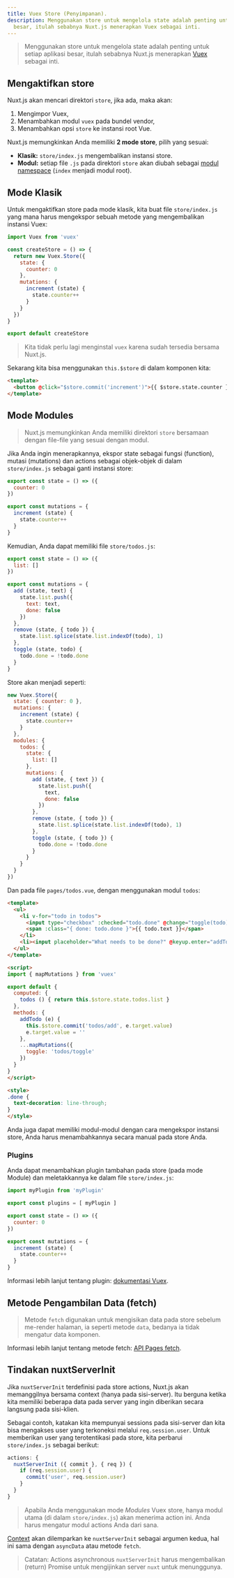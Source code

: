 ```yaml
---
title: Vuex Store (Penyimpanan).
description: Menggunakan store untuk mengelola state adalah penting untuk setiap aplikasi
  besar, itulah sebabnya Nuxt.js menerapkan Vuex sebagai inti.
---
```


> Menggunakan store untuk mengelola state adalah penting untuk setiap aplikasi besar, itulah sebabnya Nuxt.js menerapkan [Vuex](https://vuex.vuejs.org/en/) sebagai inti.

## Mengaktifkan store 

Nuxt.js akan mencari direktori `store`, jika ada, maka akan:

1. Mengimpor Vuex,
2. Menambahkan modul `vuex` pada bundel vendor,
3. Menambahkan opsi `store` ke instansi root Vue.

Nuxt.js memungkinkan Anda memiliki **2 mode store**, pilih yang sesuai:

- **Klasik:** `store/index.js` mengembalikan instansi store.
- **Modul:** setiap file `.js` pada direktori `store` akan diubah sebagai [modul namespace](http://vuex.vuejs.org/en/modules.html) (`index` menjadi modul root).

## Mode Klasik

Untuk mengaktifkan store pada mode klasik, kita buat file `store/index.js` yang mana harus mengekspor sebuah metode yang mengembalikan instansi Vuex:

```js
import Vuex from 'vuex'

const createStore = () => {
  return new Vuex.Store({
    state: {
      counter: 0
    },
    mutations: {
      increment (state) {
        state.counter++
      }
    }
  })
}

export default createStore
```

> Kita tidak perlu lagi menginstal `vuex` karena sudah tersedia bersama Nuxt.js.

Sekarang kita bisa menggunakan `this.$store` di dalam komponen kita:

```html
<template>
  <button @click="$store.commit('increment')">{{ $store.state.counter }}</button>
</template>
```

## Mode Modules

> Nuxt.js memungkinkan Anda memiliki direktori `store` bersamaan dengan file-file yang sesuai dengan modul.

Jika Anda ingin menerapkannya, ekspor state sebagai fungsi (function), mutasi (mutations) dan actions sebagai objek-objek di dalam `store/index.js` sebagai ganti instansi store:

```js
export const state = () => ({
  counter: 0
})

export const mutations = {
  increment (state) {
    state.counter++
  }
}
```

Kemudian, Anda dapat memiliki file `store/todos.js`:

```js
export const state = () => ({
  list: []
})

export const mutations = {
  add (state, text) {
    state.list.push({
      text: text,
      done: false
    })
  },
  remove (state, { todo }) {
    state.list.splice(state.list.indexOf(todo), 1)
  },
  toggle (state, todo) {
    todo.done = !todo.done
  }
}
```

Store akan menjadi seperti:

```js
new Vuex.Store({
  state: { counter: 0 },
  mutations: {
    increment (state) {
      state.counter++
    }
  },
  modules: {
    todos: {
      state: {
        list: []
      },
      mutations: {
        add (state, { text }) {
          state.list.push({
            text,
            done: false
          })
        },
        remove (state, { todo }) {
          state.list.splice(state.list.indexOf(todo), 1)
        },
        toggle (state, { todo }) {
          todo.done = !todo.done
        }
      }
    }
  }
})
```

Dan pada file `pages/todos.vue`, dengan menggunakan modul `todos`:

```html
<template>
  <ul>
    <li v-for="todo in todos">
      <input type="checkbox" :checked="todo.done" @change="toggle(todo)">
      <span :class="{ done: todo.done }">{{ todo.text }}</span>
    </li>
    <li><input placeholder="What needs to be done?" @keyup.enter="addTodo"></li>
  </ul>
</template>

<script>
import { mapMutations } from 'vuex'

export default {
  computed: {
    todos () { return this.$store.state.todos.list }
  },
  methods: {
    addTodo (e) {
      this.$store.commit('todos/add', e.target.value)
      e.target.value = ''
    },
    ...mapMutations({
      toggle: 'todos/toggle'
    })
  }
}
</script>

<style>
.done {
  text-decoration: line-through;
}
</style>
```

<div class="Alert">

Anda juga dapat memiliki modul-modul dengan cara mengekspor instansi store, Anda harus menambahkannya secara manual pada store Anda.

</div>

### Plugins

Anda dapat menambahkan plugin tambahan pada store (pada mode Module) dan meletakkannya ke dalam file `store/index.js`:

```js
import myPlugin from 'myPlugin'

export const plugins = [ myPlugin ]

export const state = () => ({
  counter: 0
})

export const mutations = {
  increment (state) {
    state.counter++
  }
}
```

Informasi lebih lanjut tentang plugin: [dokumentasi Vuex](https://vuex.vuejs.org/en/plugins.html).

## Metode Pengambilan Data (fetch)

> Metode `fetch` digunakan untuk mengisikan data pada store sebelum me-render halaman, ia seperti metode `data`, bedanya ia tidak mengatur data komponen.

Informasi lebih lanjut tentang metode fetch: [API Pages fetch](/api/pages-fetch).

## Tindakan nuxtServerInit

Jika `nuxtServerInit` terdefinisi pada store actions, Nuxt.js akan memanggilnya bersama context (hanya pada sisi-server). Itu berguna ketika kita memiliki beberapa data pada server yang ingin diberikan secara langsung pada sisi-klien.

Sebagai contoh, katakan kita mempunyai sessions pada sisi-server dan kita bisa mengakses user yang terkoneksi melalui `req.session.user`. Untuk memberikan user yang terotentikasi pada store, kita perbarui `store/index.js` sebagai berikut:

```js
actions: {
  nuxtServerInit ({ commit }, { req }) {
    if (req.session.user) {
      commit('user', req.session.user)
    }
  }
}
```

> Apabila Anda menggunakan mode *Modules* Vuex store, hanya modul utama (di dalam `store/index.js`) akan menerima action ini. Anda harus mengatur modul actions Anda dari sana.

[Context](/api/context) akan dilemparkan ke `nuxtServerInit` sebagai argumen kedua, hal ini sama dengan `asyncData` atau metode `fetch`.

> Catatan: Actions asynchronous `nuxtServerInit` harus mengembalikan (return) Promise untuk mengijinkan server `nuxt` untuk menunggunya.
